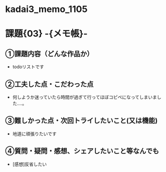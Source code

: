 # kadai3_memo_1105
# 課題{03} -{メモ帳}- 

## ①課題内容（どんな作品か）
- todoリストです

## ②工夫した点・こだわった点
- 何しようか迷っていたら時間が過ぎて行ってほぼコピペになってしまいました....。

## ③難しかった点・次回トライしたいこと(又は機能)
- 地道に頑張りたいです

## ④質問・疑問・感想、シェアしたいこと等なんでも
- [感想]反省したい
